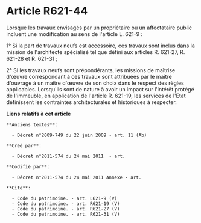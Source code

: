 # Article R621-44

Lorsque les travaux envisagés par un propriétaire ou un affectataire public incluent une modification au sens de l'article L.
621-9 : 

1° Si la part de travaux neufs est accessoire, ces travaux sont inclus dans la mission de l'architecte spécialisé tel que
défini aux articles R. 621-27, R. 621-28 et R. 621-31 ; 

2° Si les travaux neufs sont prépondérants, les missions de maîtrise d'œuvre correspondant à ces travaux sont attribuées par
le maître d'ouvrage à un maître d'œuvre de son choix dans le respect des règles applicables. Lorsqu'ils sont de nature à
avoir un impact sur l'intérêt protégé de l'immeuble, en application de l'article R. 621-19, les services de l'Etat
définissent les contraintes architecturales et historiques à respecter.

**Liens relatifs à cet article**

	**Anciens textes**:

	  - Décret n°2009-749 du 22 juin 2009 - art. 11 (Ab)

	**Créé par**:

	  - Décret n°2011-574 du 24 mai 2011  - art.

	**Codifié par**:

	  - Décret n°2011-574 du 24 mai 2011 Annexe - art.

	**Cite**:

	  - Code du patrimoine. - art. L621-9 (V)
	  - Code du patrimoine. - art. R621-19 (V)
	  - Code du patrimoine. - art. R621-27 (V)
	  - Code du patrimoine. - art. R621-31 (V)
